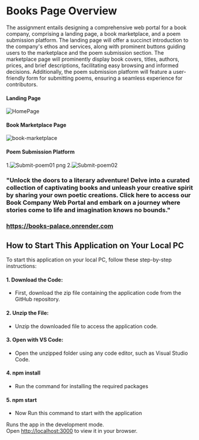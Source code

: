 # Books Page Overview

The assignment entails designing a comprehensive web portal for a book company, comprising a landing page, a book marketplace, and a poem submission platform. The landing page will offer a succinct introduction to the company's ethos and services, along with prominent buttons guiding users to the marketplace and the poem submission section. The marketplace page will prominently display book covers, titles, authors, prices, and brief descriptions, facilitating easy browsing and informed decisions. Additionally, the poem submission platform will feature a user-friendly form for submitting poems, ensuring a seamless experience for contributors.

#### Landing Page
![HomePage](https://github.com/rakesh4902/todos-task-claimzippy-assignment-/assets/83058036/cde46ed8-6bb5-48ab-bd25-562cdb79375d)

#### Book Marketplace Page
![book-marketplace](https://github.com/rakesh4902/todos-task-claimzippy-assignment-/assets/83058036/12362caa-b690-4ea5-bd7b-16abff829ed7)

#### Poem Submission Platform
1.![Submit-poem01 png](https://github.com/rakesh4902/todos-task-claimzippy-assignment-/assets/83058036/84ee9a2a-3a92-48b1-8d39-7d35330b62e8)
2.![Submit-poem02](https://github.com/rakesh4902/todos-task-claimzippy-assignment-/assets/83058036/e9391459-ad6a-4b54-9ba6-5c2a8d2901ec)

### "Unlock the doors to a literary adventure! Delve into a curated collection of captivating books and unleash your creative spirit by sharing your own poetic creations. Click here to access our Book Company Web Portal and embark on a journey where stories come to life and imagination knows no bounds."

### https://books-palace.onrender.com


## How to Start This Application on Your Local PC

To start this application on your local PC, follow these step-by-step instructions:

#### 1. Download the Code:
- First, download the zip file containing the application code from the GitHub repository.

#### 2. Unzip the File:
- Unzip the downloaded file to access the application code.

#### 3. Open with VS Code:
- Open the unzipped folder using any code editor, such as Visual Studio Code.

#### 4. npm install
- Run the command for installing the required packages
  
#### 5. npm start
- Now Run this command to start with the application

Runs the app in the development mode.\
Open [http://localhost:3000](http://localhost:3000) to view it in your browser.




